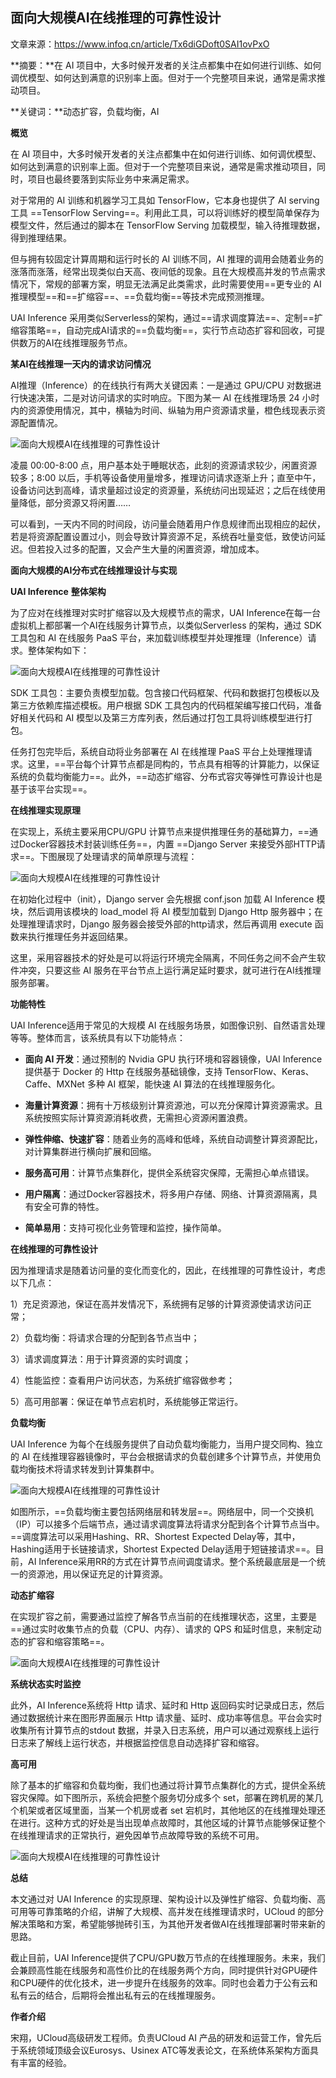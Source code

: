 ## 面向大规模AI在线推理的可靠性设计

文章来源：https://www.infoq.cn/article/Tx6diGDoft0SAI1ovPxO

**摘要：**在 AI 项目中，大多时候开发者的关注点都集中在如何进行训练、如何调优模型、如何达到满意的识别率上面。但对于一个完整项目来说，通常是需求推动项目。

**关键词：**动态扩容，负载均衡，AI

**概览**

在 AI 项目中，大多时候开发者的关注点都集中在如何进行训练、如何调优模型、如何达到满意的识别率上面。但对于一个完整项目来说，通常是需求推动项目，同时，项目也最终要落到实际业务中来满足需求。

对于常用的 AI 训练和机器学习工具如 TensorFlow，它本身也提供了 AI serving 工具 ==TensorFlow Serving==。利用此工具，可以将训练好的模型简单保存为模型文件，然后通过的脚本在 TensorFlow Serving 加载模型，输入待推理数据，得到推理结果。

但与拥有较固定计算周期和运行时长的 AI 训练不同，AI 推理的调用会随着业务的涨落而涨落，经常出现类似白天高、夜间低的现象。且在大规模高并发的节点需求情况下，常规的部署方案，明显无法满足此类需求，此时需要使用==更专业的 AI 推理模型==和==扩缩容==、==负载均衡==等技术完成预测推理。

UAI Inference 采用类似Serverless的架构，通过==请求调度算法==、定制==扩缩容策略==，自动完成AI请求的==负载均衡==，实行节点动态扩容和回收，可提供数万的AI在线推理服务节点。

**某AI在线推理一天内的请求访问情况**

AI推理（Inference）的在线执行有两大关键因素：一是通过 GPU/CPU 对数据进行快速决策，二是对访问请求的实时响应。下图为某一 AI 在线推理场景 24 小时内的资源使用情况，其中，横轴为时间、纵轴为用户资源请求量，橙色线现表示资源配置情况。

![面向大规模AI在线推理的可靠性设计](https://static001.infoq.cn/resource/image/0b/41/0b66885ec7486de5b4c949dfbdc21641.png)

﻿凌晨 00:00-8:00 点，用户基本处于睡眠状态，此刻的资源请求较少，闲置资源较多；8:00 以后，手机等设备使用量增多，推理访问请求逐渐上升；直至中午，设备访问达到高峰，请求量超过设定的资源量，系统纺问出现延迟；之后在线使用量降低，部分资源又将闲置……

可以看到，一天内不同的时间段，访问量会随着用户作息规律而出现相应的起伏，若是将资源配置设置过小，则会导致计算资源不足，系统吞吐量变低，致使访问延迟。但若投入过多的配置，又会产生大量的闲置资源，增加成本。

**面向大规模的AI分布式在线推理设计与实现**

**UAI Inference** **整体架构**

为了应对在线推理对实时扩缩容以及大规模节点的需求，UAI Inference在每一台虚拟机上都部署一个AI在线服务计算节点，以类似Serverless 的架构，通过 SDK 工具包和 AI 在线服务 PaaS 平台，来加载训练模型并处理推理（Inference）请求。整体架构如下：﻿

![面向大规模AI在线推理的可靠性设计](https://static001.infoq.cn/resource/image/65/53/65eced818cbff19b121685fdfd18eb53.png)

SDK 工具包：主要负责模型加载。包含接口代码框架、代码和数据打包模板以及第三方依赖库描述模板。用户根据 SDK 工具包内的代码框架编写接口代码，准备好相关代码和 AI 模型以及第三方库列表，然后通过打包工具将训练模型进行打包。

任务打包完毕后，系统自动将业务部署在 AI 在线推理 PaaS 平台上处理推理请求。这里，==平台每个计算节点都是同构的，节点具有相等的计算能力，以保证系统的负载均衡能力==。此外，==动态扩缩容、分布式容灾等弹性可靠设计也是基于该平台实现==。

**在线推理实现原理**

在实现上，系统主要采用CPU/GPU 计算节点来提供推理任务的基础算力，==通过Docker容器技术封装训练任务==，内置 ==Django Server 来接受外部HTTP请求==。下图展现了处理请求的简单原理与流程：

![面向大规模AI在线推理的可靠性设计](https://static001.infoq.cn/resource/image/8a/33/8a23b326f9d90a400d0adab06fa5e233.png)

在初始化过程中（init），Django server 会先根据 conf.json 加载 AI Inference 模块，然后调用该模块的 load_model 将 AI 模型加载到 Django Http 服务器中；在处理推理请求时，Django 服务器会接受外部的http请求，然后再调用 execute 函数来执行推理任务并返回结果。

这里，采用容器技术的好处是可以将运行环境完全隔离，不同任务之间不会产生软件冲突，只要这些 AI 服务在平台节点上运行满足延时要求，就可进行在AI线推理服务部署。

**功能特性**

UAI Inference适用于常见的大规模 AI 在线服务场景，如图像识别、自然语言处理等等。整体而言，该系统具有以下功能特点：

- **面向 AI 开发**：通过预制的 Nvidia GPU 执行环境和容器镜像，UAI Inference提供基于 Docker 的 Http 在线服务基础镜像，支持 TensorFlow、Keras、Caffe、MXNet 多种 AI 框架，能快速 AI 算法的在线推理服务化。

- **海量计算资源**：拥有十万核级别计算资源池，可以充分保障计算资源需求。且系统按照实际计算资源消耗收费，无需担心资源闲置浪费。

- **弹性伸缩、快速扩容**：随着业务的高峰和低峰，系统自动调整计算资源配比，对计算集群进行横向扩展和回缩。

- **服务高可用**：计算节点集群化，提供全系统容灾保障，无需担心单点错误。

- **用户隔离**：通过Docker容器技术，将多用户存储、网络、计算资源隔离，具有安全可靠的特性。

- **简单易用**：支持可视化业务管理和监控，操作简单。

**在线推理的可靠性设计**

因为推理请求是随着访问量的变化而变化的，因此，在线推理的可靠性设计，考虑以下几点：

1）充足资源池，保证在高并发情况下，系统拥有足够的计算资源使请求访问正常；

2）负载均衡：将请求合理的分配到各节点当中；

3）请求调度算法：用于计算资源的实时调度；

4）性能监控：查看用户访问状态，为系统扩缩容做参考；

5）高可用部署：保证在单节点宕机时，系统能够正常运行。

**负载均衡**

UAI Inference 为每个在线服务提供了自动负载均衡能力，当用户提交同构、独立的 AI 在线推理容器镜像时，平台会根据请求的负载创建多个计算节点，并使用负载均衡技术将请求转发到计算集群中。

![面向大规模AI在线推理的可靠性设计](https://static001.infoq.cn/resource/image/4b/9b/4b6416e35702db274f079800e8a1f49b.png)

如图所示，==负载均衡主要包括网络层和转发层==。网络层中，同一个交换机（IP）可以接多个后端节点，通过请求调度算法将请求分配到各个计算节点当中。==调度算法可以采用Hashing、RR、Shortest Expected Delay等，其中，Hashing适用于长链接请求，Shortest Expected Delay适用于短链接请求==。目前，AI Inference采用RR的方式在计算节点间调度请求。整个系统最底层是一个统一的资源池，用以保证充足的计算资源。

**动态扩缩容**

在实现扩容之前，需要通过监控了解各节点当前的在线推理状态，这里，主要是==通过实时收集节点的负载（CPU、内存）、请求的 QPS 和延时信息，来制定动态的扩容和缩容策略==。

![面向大规模AI在线推理的可靠性设计](https://static001.infoq.cn/resource/image/88/9c/88d961ad03f1938e0fc3f58335ba0a9c.png)

**系统状态实时监控**

此外，AI Inference系统将 Http 请求、延时和 Http 返回码实时记录成日志，然后通过数据统计来在图形界面展示 Http 请求量、延时、成功率等信息。平台会实时收集所有计算节点的stdout 数据，并录入日志系统，用户可以通过观察线上运行日志来了解线上运行状态，并根据监控信息自动选择扩容和缩容。

**高可用**

除了基本的扩缩容和负载均衡，我们也通过将计算节点集群化的方式，提供全系统容灾保障。如下图所示，系统会把整个服务切分成多个 set，部署在跨机房的某几个机架或者区域里面，当某一个机房或者 set 宕机时，其他地区的在线推理处理还在进行。这种方式的好处是当出现单点故障时，其他区域的计算节点能够保证整个在线推理请求的正常执行，避免因单节点故障导致的系统不可用。

![面向大规模AI在线推理的可靠性设计](https://static001.infoq.cn/resource/image/eb/19/eb2d166739f5098ddc30df6dd71ed219.png)

**总结**

本文通过对 UAI Inference 的实现原理、架构设计以及弹性扩缩容、负载均衡、高可用等可靠策略的介绍，讲解了大规模、高并发在线推理请求时，UCloud 的部分解决策略和方案，希望能够抛砖引玉，为其他开发者做AI在线推理部署时带来新的思路。

截止目前，UAI Inference提供了CPU/GPU数万节点的在线推理服务。未来，我们会兼顾高性能在线服务和高性价比的在线服务两个方向，同时提供针对GPU硬件和CPU硬件的优化技术，进一步提升在线服务的效率。同时也会着力于公有云和私有云的结合，后期将会推出私有云的在线推理服务。

**作者介绍**

宋翔，UCloud高级研发工程师。负责UCloud AI 产品的研发和运营工作，曾先后于系统领域顶级会议Eurosys、Usinex ATC等发表论文，在系统体系架构方面具有丰富的经验。